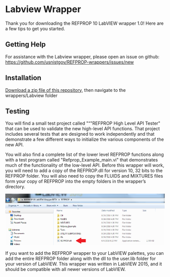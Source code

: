 # Labview Wrapper

Thank you for downloading the REFPROP 10 LabVIEW wrapper 1.0! Here are a few tips to get you started.

## Getting Help

For assistance with the Labview wrapper, please open an issue on github: https://github.com/usnistgov/REFPROP-wrappers/issues/new

## Installation

[Download a zip file of this repository](https://github.com/usnistgov/REFPROP-wrappers/archive/master.zip), then navigate to the wrappers/Labview folder

## Testing

You will find a small test project called "“"REFPROP High Level API Tester" that can be used to validate the new high-level API functions. That project includes several tests that are designed to work independently and that demonstrate a few different ways to initialize the various components of the new API.

You will also find a complete list of the lower level REFPROP functions along with a test program called "Refprop_Example_main.vi" that demonstrates much of the functionality of the low-level API.
Before this wrapper will work, you will need to add a copy of the REFPROP.dll for version 10, 32 bits to the REFPROP folder. You will also need to copy the FLUIDS and MIXTURES files form your copy of REFPROP into the empty folders in the wrapper’s directory. 
    
 ![alt text](imgs/README.png "screenshot")

If you want to add the REFPROP wrapper to your LabVIEW palettes, you can add the entire REFPROP folder along with the dll to the user.lib folder for your version of LabVIEW.
This wrapper was written in LabVIEW 2015, and it should be compatible with all newer versions of LabVIEW.